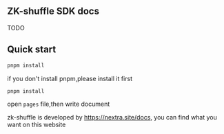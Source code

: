 ## ZK-shuffle SDK docs

TODO

## Quick start

```bash
pnpm install
```

if you don't install pnpm,please install it first

```bash
pnpm install
```

open `pages` file,then write document

zk-shuffle is developed by https://nextra.site/docs, you can find what you want on this website
